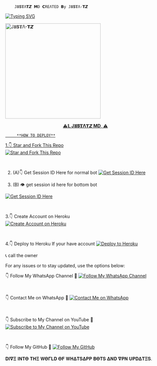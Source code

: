         J𝖀𝗦𝐓Λ𝗧𝙕 𝗠D 𝗖𝚁𝙴Λ𝚃𝙴𝙳 𝗕𝚢 J𝖀𝗦𝐓Λ-𝗧𝙕

<a href="https://git.io/typing-svg"><img src="https://readme-typing-svg.demolab.com?font=Black+Ops+One&size=50&pause=1000&color=1BAFBAFF&center=true&width=910&height=100&lines=𝗧𝗛ΛNKS 𝗙OR 𝗬OUR  +𝗦𝗨𝗣𝗣𝗢R𝗧-𝗗ON'𝗧; 𝗙𝗢R𝗚𝗘𝗧+𝗧O+𝗙𝗢R𝗞+𝗠Y-R𝗘𝗣𝗢;;RELEASED+25.9.2024" alt="Typing SVG" /></a>



</p>
 
 <a href="https://whatsapp.com/channel/0029Vap2lUBJuyA8HLdfho47">
 <img alt="J𝖀𝗦𝐓Λ-𝗧𝙕 " height="300" src="https://files.catbox.moe/3aqhh3.jpg".

</h1> 
<p align="center">⚠️<b>𝕃
J𝖀𝗦𝐓Λ𝗧𝙕 MD</b>, ⚠️ </p>

</p>
  <p align="center">










         **HOW TO DEPLOY**
1.👇 Star and Fork This Repo  
[![Star and Fork This Repo](https://img.shields.io/static/v1?label=Star%20%26%20Fork%20This%20Repo&message=GitHub&color=181717&style=for-the-badge&logo=github&logoColor=white)](https://github.com/JustaTz03/JustaTz-Md/fork)  

<br>

2. (A)👇 Get Session ID Here for normal bot
[![Get Session ID Here](https://img.shields.io/static/v1?label=Session%20ID&message=Generate&color=FF4500&style=for-the-badge&logo=firefox&logoColor=white)](https://justatz.onrender.com) 

 
 2. (B) 👁️ get session id here for bottom bot
 
 
[![Get Session ID Here](https://img.shields.io/static/v1?label=Session%20ID&message=Generate&color=FF4500&style=for-the-badge&logo=firefox&logoColor=white)](https://yesser-scanner-8309ae116f64.herokuapp.com/) 

 
 
 
 
 
<br>

3.👇 Create Account on Heroku  
[![Create Account on Heroku](https://img.shields.io/static/v1?label=Create%20Account&message=Heroku&color=430098&style=for-the-badge&logo=heroku&logoColor=white)](https://heroku.com)  

<br>

4.👇 Deploy to Heroku If your have account
[![Deploy to Heroku](https://img.shields.io/static/v1?label=Deploy%20to&message=Heroku&color=430098&style=for-the-badge&logo=heroku&logoColor=white)](https://dashboard.heroku.com/new?template=https://github.com/Yassin994/YESSER-1)  

 📞 call the owner 

For any issues or to stay updated, use the options below:  

👇 Follow My WhatsApp Channel 🤝 
[![Follow My WhatsApp Channel](https://img.shields.io/static/v1?label=Follow%20My%20WhatsApp%20Channel&message=follow&color=25D366&style=for-the-badge&logo=whatsapp&logoColor=white)](https://whatsapp.com/channel/0029Vap2lUBJuyA8HLdfho47)  

<br>

👇 Contact Me on WhatsApp  🤝
[![Contact Me on WhatsApp](https://img.shields.io/static/v1?label=Contact%20Me%20on%20WhatsApp&message=Message&color=25D366&style=for-the-badge&logo=whatsapp&logoColor=white)](https://wa.me/255719442240)  

<br>

👇 Subscribe to My Channel on YouTube 🤝 
[![Subscribe to My Channel on YouTube](https://img.shields.io/static/v1?label=Subscribe%20to%20My%20Channel&message=YouTube&color=FF0000&style=for-the-badge&logo=youtube&logoColor=white)](https://www.youtube.com/@JustaTz)  

<br>

👇 Follow My GitHub 🤝
[![Follow My GitHub](https://img.shields.io/static/v1?label=Follow%20My%20GitHub&message=GitHub&color=181717&style=for-the-badge&logo=github&logoColor=white)](https://github.com/JustaTz0)  


𝐃𝚰𝛁𝚵 𝚰𝚴𝚻𝚯 𝚻𝚮𝚵 𝐖𝚯𝚪𝐋𝐃 𝚯𝐅 𝐖𝚮𝚫𝚻𝐒𝚫𝚸𝚸 𝚩𝚯𝚻𝐒 𝚫𝚴𝐃 𝛁𝚸𝚴 𝐔𝚸𝐃𝚫𝚻𝚵𝐒.

